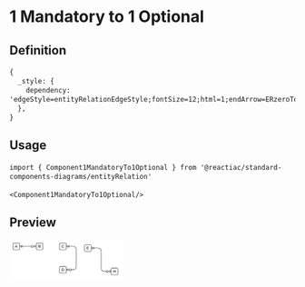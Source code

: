 # 1 Mandatory to 1 Optional

## Definition

```
{
  _style: { 
    dependency: 'edgeStyle=entityRelationEdgeStyle;fontSize=12;html=1;endArrow=ERzeroToOne;startArrow=ERmandOne;',
  },
}
```

## Usage

```
import { Component1MandatoryTo1Optional } from '@reactiac/standard-components-diagrams/entityRelation'

<Component1MandatoryTo1Optional/>
```

## Preview

<img src="./component-1-mandatory-to-1-optional.png" width="200"/>
